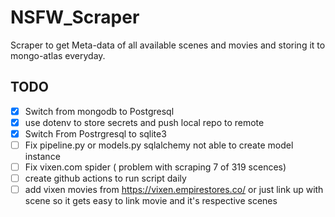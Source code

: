 # NSFW_Scraper
Scraper to get Meta-data of all available scenes and movies and storing it to mongo-atlas everyday.

## TODO
- [X] Switch from mongodb to Postgresql
- [X] use dotenv to store secrets and push local repo to remote
- [X] Switch From Postrgresql to sqlite3
- [ ] Fix pipeline.py or models.py sqlalchemy not able to create model instance 
- [ ] Fix vixen.com spider ( problem with scraping 7 of 319 scences)
- [ ] create github actions to run script daily
- [ ] add vixen movies from https://vixen.empirestores.co/ or just link up with scene so it gets easy to link movie and it's respective scenes
